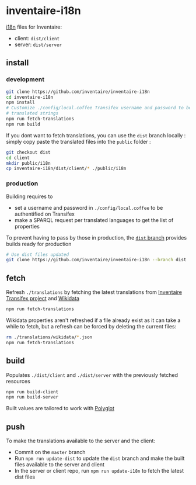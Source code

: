 # inventaire-i18n
[i18n](https://en.wikipedia.org/wiki/I18n) files for Inventaire:
* client: `dist/client`
* server: `dist/server`


## install
### development
```sh
git clone https://github.com/inventaire/inventaire-i18n
cd inventaire-i18n
npm install
# Customize ./config/local.coffee Transifex username and password to be able to fetch
# translated strings
npm run fetch-translations
npm run build
```

If you dont want to fetch translations, you can use the `dist` branch locally : simply copy paste the translated files into the `public` folder :

```sh
git checkout dist
cd client
mkdir public/i18n
cp inventaire-i18n/dist/client/* ./public/i18n
```

### production
Building requires to
* set a username and password in `./config/local.coffee` to be authentified on Transifex
* make a SPARQL request per translated languages to get the list of properties

To prevent having to pass by those in production, the [`dist` branch](https://github.com/inventaire/inventaire-i18n/tree/dist) provides builds ready for production
```sh
# Use dist files updated
git clone https://github.com/inventaire/inventaire-i18n --branch dist
```

## fetch
Refresh `./translations` by fetching the latest translations from [Inventaire Transifex project](https://www.transifex.com/inventaire/inventaire) and [Wikidata](https://wikidata.org)
```sh
npm run fetch-translations
```
Wikidata properties aren't refreshed if a file already exist as it can take a while to fetch, but a refresh can be forced by deleting the current files:
```sh
rm ./translations/wikidata/*.json
npm run fetch-translations
```

## build
Populates `./dist/client` and `./dist/server` with the previously fetched resources
```sh
npm run build-client
npm run build-server
```

Built values are tailored to work with [Polyglot](http://airbnb.io/polyglot.js/)

## push
To make the translations available to the server and the client:
* Commit on the `master` branch
* Run `npm run update-dist` to update the `dist` branch and make the built files available to the server and client
* In the server or client repo, run `npm run update-i18n` to fetch the latest dist files
